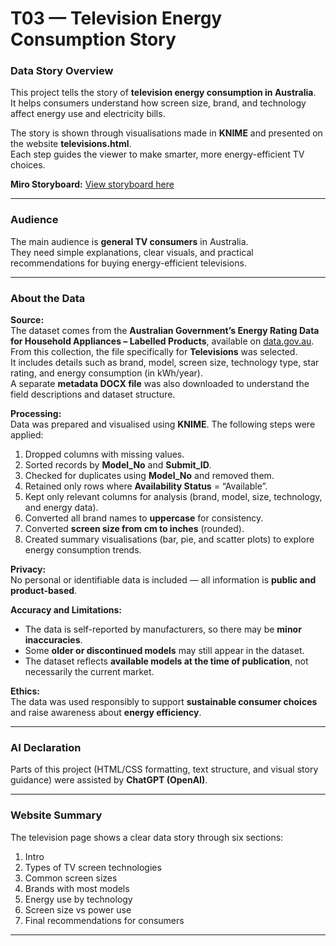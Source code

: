 # T03 — Television Energy Consumption Story

### Data Story Overview
This project tells the story of **television energy consumption in Australia**.  
It helps consumers understand how screen size, brand, and technology affect energy use and electricity bills.

The story is shown through visualisations made in **KNIME** and presented on the website **televisions.html**.  
Each step guides the viewer to make smarter, more energy-efficient TV choices.

**Miro Storyboard:** [View storyboard here](https://miro.com/app/live-embed/uXjVJ_D_1B8=/?embedMode=view_only_without_ui&moveToViewport=-445%2C-641%2C985%2C476&embedId=759284012070)  

---

### Audience
The main audience is **general TV consumers** in Australia.  
They need simple explanations, clear visuals, and practical recommendations for buying energy-efficient televisions.

---

### About the Data
**Source:**  
The dataset comes from the **Australian Government’s Energy Rating Data for Household Appliances – Labelled Products**, available on [data.gov.au](https://data.gov.au/).  
From this collection, the file specifically for **Televisions** was selected.  
It includes details such as brand, model, screen size, technology type, star rating, and energy consumption (in kWh/year).  
A separate **metadata DOCX file** was also downloaded to understand the field descriptions and dataset structure.

**Processing:**  
Data was prepared and visualised using **KNIME**. The following steps were applied:

1. Dropped columns with missing values.  
2. Sorted records by **Model_No** and **Submit_ID**.  
3. Checked for duplicates using **Model_No** and removed them.  
4. Retained only rows where **Availability Status** = “Available”.  
5. Kept only relevant columns for analysis (brand, model, size, technology, and energy data).  
6. Converted all brand names to **uppercase** for consistency.  
7. Converted **screen size from cm to inches** (rounded).  
8. Created summary visualisations (bar, pie, and scatter plots) to explore energy consumption trends.

**Privacy:**  
No personal or identifiable data is included — all information is **public and product-based**.

**Accuracy and Limitations:**  
- The data is self-reported by manufacturers, so there may be **minor inaccuracies**.  
- Some **older or discontinued models** may still appear in the dataset.  
- The dataset reflects **available models at the time of publication**, not necessarily the current market.

**Ethics:**  
The data was used responsibly to support **sustainable consumer choices** and raise awareness about **energy efficiency**.

---

### AI Declaration
Parts of this project (HTML/CSS formatting, text structure, and visual story guidance) were assisted by **ChatGPT (OpenAI)**.  

---

### Website Summary
The television page shows a clear data story through six sections:
1. Intro
2. Types of TV screen technologies  
3. Common screen sizes  
4. Brands with most models  
5. Energy use by technology  
6. Screen size vs power use  
7. Final recommendations for consumers  

---
